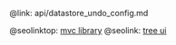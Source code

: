 @link: api/datastore_undo_config.md

@seolinktop: [mvc library](https://webix.com)
@seolink: [tree ui](https://webix.com/widget/tree/)
